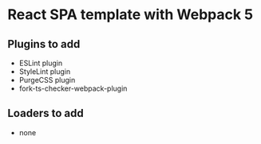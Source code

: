 # React SPA template with Webpack 5

## Plugins to add

- ESLint plugin
- StyleLint plugin
- PurgeCSS plugin
- fork-ts-checker-webpack-plugin

## Loaders to add

- none
